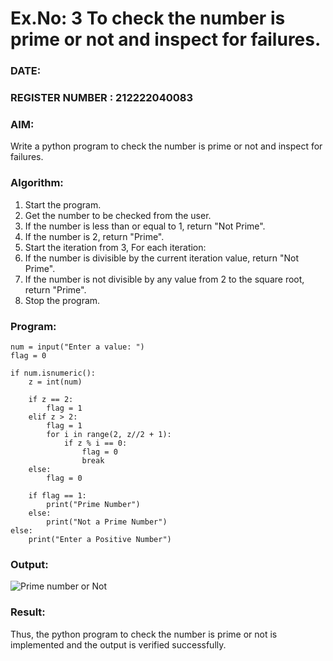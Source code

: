 # Ex.No: 3 To check the number is prime or not and inspect for failures.
 
### DATE:                                                                            
### REGISTER NUMBER : 212222040083
### AIM: 
Write a python program to check the number is prime or not and inspect for failures.
 
### Algorithm:
1. Start the program.
2. Get the number to be checked from the user.
3. If the number is less than or equal to 1, return "Not Prime".
4. If the number is 2, return "Prime".
5. Start the iteration from 3, For each iteration:
6. If the number is divisible by the current iteration value, return "Not Prime".
7. If the number is not divisible by any value from 2 to the square root, return "Prime".
8. Stop the program.

### Program:
```
num = input("Enter a value: ")
flag = 0

if num.isnumeric():
    z = int(num)
    
    if z == 2:  
        flag = 1
    elif z > 2:
        flag = 1  
        for i in range(2, z//2 + 1):  
            if z % i == 0:  
                flag = 0
                break
    else:
        flag = 0
        
    if flag == 1:
        print("Prime Number")
    else:
        print("Not a Prime Number")
else:
    print("Enter a Positive Number")
```
### Output:

![Prime number or Not](https://github.com/user-attachments/assets/a755f4f6-b0e7-4f84-a6b8-5fc9d6296ff1)

### Result:
Thus, the python program to check the number is prime or not is implemented and the output is verified successfully.
